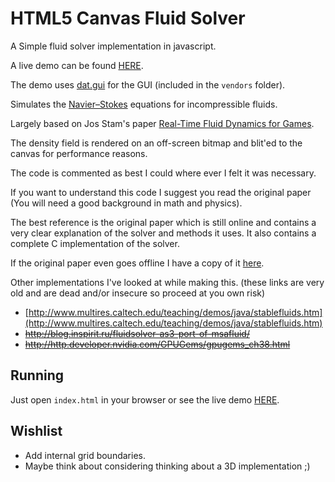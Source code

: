 HTML5 Canvas Fluid Solver
==========================

A Simple fluid solver implementation in javascript.

A live demo can be found [HERE](https://topaz1008.github.io/canvas-fluid-solver).

The demo uses [dat.gui](https://github.com/dataarts/dat.gui) for the GUI (included in the `vendors` folder).

Simulates the [Navier–Stokes](https://en.wikipedia.org/wiki/Navier-Stokes_equations) equations for incompressible fluids.

Largely based on Jos Stam's paper [Real-Time Fluid Dynamics for Games](https://www.dgp.toronto.edu/people/stam/reality/Research/pdf/GDC03.pdf).

The density field is rendered on an off-screen bitmap and blit'ed to the canvas for performance reasons.

The code is commented as best I could where ever I felt it was necessary.

If you want to understand this code I suggest you read the original paper (You will need a good background in math and physics).

The best reference is the original paper which is still online and contains a very clear explanation of the solver and methods it uses. It also contains a complete C implementation of the solver.

If the original paper even goes offline I have a copy of it [here](https://github.com/topaz1008/canvas-fluid-solver/blob/master/doc/GDC03.pdf).

Other implementations I've looked at while making this. (these links are very old and are dead and/or insecure so proceed at you own risk)

* [http://www.multires.caltech.edu/teaching/demos/java/stablefluids.htm](http://www.multires.caltech.edu/teaching/demos/java/stablefluids.htm)
* ~~http://blog.inspirit.ru/fluidsolver-as3-port-of-msafluid/~~
* ~~http://http.developer.nvidia.com/GPUGems/gpugems_ch38.html~~

Running
---------

Just open `index.html` in your browser or see the live demo [HERE](https://topaz1008.github.io/canvas-fluid-solver).

Wishlist
---------
* Add internal grid boundaries.
* Maybe think about considering thinking about a 3D implementation ;)
